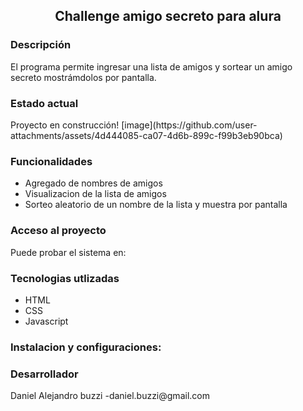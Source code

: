 <h2 align="center"> <b>Challenge amigo secreto para alura</b> </h2>

<h3> Descripción </h3>
El programa permite ingresar una lista de amigos y sortear un amigo secreto mostrámdolos por pantalla.

<h3> Estado actual </h3>
Proyecto en construcción! [image](https://github.com/user-attachments/assets/4d444085-ca07-4d6b-899c-f99b3eb90bca)


<h3> Funcionalidades </h3>
<ul><li>Agregado de nombres de amigos </li>
<li>Visualizacion de la lista de amigos </li>
<li>Sorteo aleatorio de un nombre de la lista y muestra por pantalla </li></ul>


<h3> Acceso al proyecto </h3>
Puede probar el sistema en:

<h3> Tecnologias utlizadas </h3>
<ul><li>HTML </li>
<li>CSS </li>
<li>Javascript</li></ul>

<h3> Instalacion y configuraciones: </h3>


<h3> Desarrollador </h3>
Daniel Alejandro buzzi  -daniel.buzzi@gmail.com

